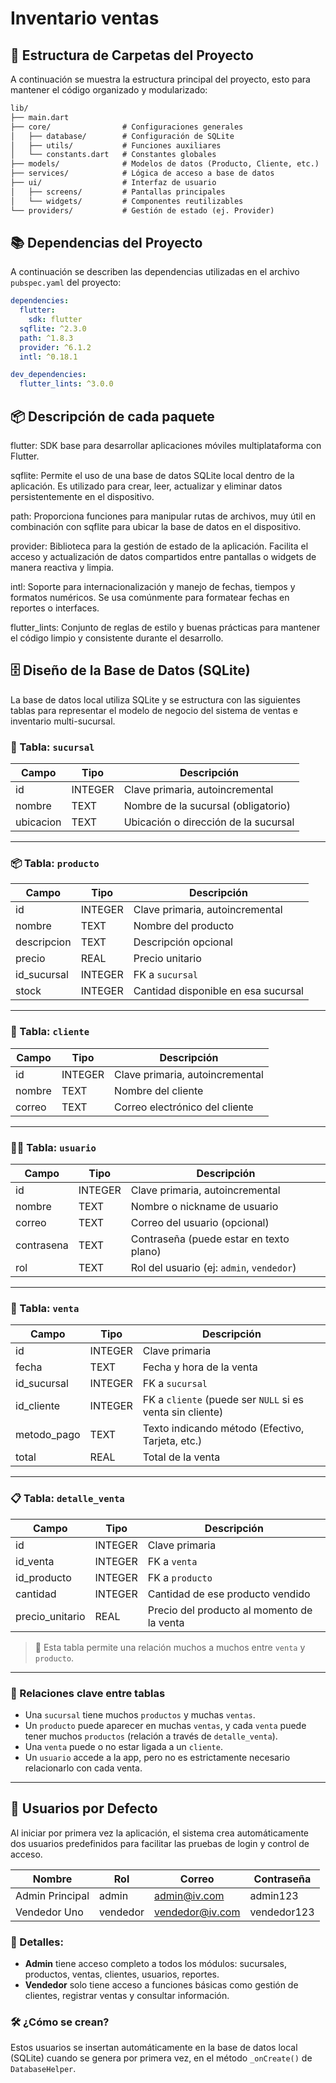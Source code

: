 # Inventario ventas

## 📁 Estructura de Carpetas del Proyecto

A continuación se muestra la estructura principal del proyecto, esto para mantener el código organizado y modularizado:

````markdown
lib/
├── main.dart
├── core/                # Configuraciones generales
│   ├── database/        # Configuración de SQLite
│   ├── utils/           # Funciones auxiliares
│   └── constants.dart   # Constantes globales
├── models/              # Modelos de datos (Producto, Cliente, etc.)
├── services/            # Lógica de acceso a base de datos
├── ui/                  # Interfaz de usuario
│   ├── screens/         # Pantallas principales
│   └── widgets/         # Componentes reutilizables
└── providers/           # Gestión de estado (ej. Provider)
````

## 📚 Dependencias del Proyecto

A continuación se describen las dependencias utilizadas en el archivo `pubspec.yaml` del proyecto:

```yaml
dependencies:
  flutter:
    sdk: flutter
  sqflite: ^2.3.0
  path: ^1.8.3
  provider: ^6.1.2
  intl: ^0.18.1

dev_dependencies:
  flutter_lints: ^3.0.0
```

## 📦 Descripción de cada paquete

flutter: SDK base para desarrollar aplicaciones móviles multiplataforma con Flutter.

sqflite: Permite el uso de una base de datos SQLite local dentro de la aplicación. Es utilizado para crear, leer, actualizar y eliminar datos persistentemente en el dispositivo.

path: Proporciona funciones para manipular rutas de archivos, muy útil en combinación con sqflite para ubicar la base de datos en el dispositivo.

provider: Biblioteca para la gestión de estado de la aplicación. Facilita el acceso y actualización de datos compartidos entre pantallas o widgets de manera reactiva y limpia.

intl: Soporte para internacionalización y manejo de fechas, tiempos y formatos numéricos. Se usa comúnmente para formatear fechas en reportes o interfaces.

flutter_lints: Conjunto de reglas de estilo y buenas prácticas para mantener el código limpio y consistente durante el desarrollo.


## 🗄️ Diseño de la Base de Datos (SQLite)

La base de datos local utiliza SQLite y se estructura con las siguientes tablas para representar el modelo de negocio del sistema de ventas e inventario multi-sucursal.

### 📍 Tabla: `sucursal`

| Campo         | Tipo     | Descripción                              |
|---------------|----------|------------------------------------------|
| id            | INTEGER  | Clave primaria, autoincremental          |
| nombre        | TEXT     | Nombre de la sucursal (obligatorio)      |
| ubicacion     | TEXT     | Ubicación o dirección de la sucursal     |

---

### 📦 Tabla: `producto`

| Campo         | Tipo     | Descripción                                  |
|---------------|----------|----------------------------------------------|
| id            | INTEGER  | Clave primaria, autoincremental              |
| nombre        | TEXT     | Nombre del producto                          |
| descripcion   | TEXT     | Descripción opcional                         |
| precio        | REAL     | Precio unitario                              |
| id_sucursal   | INTEGER  | FK a `sucursal`                              |
| stock         | INTEGER  | Cantidad disponible en esa sucursal          |


---

### 👤 Tabla: `cliente`

| Campo       | Tipo     | Descripción                          |
|-------------|----------|--------------------------------------|
| id          | INTEGER  | Clave primaria, autoincremental      |
| nombre      | TEXT     | Nombre del cliente                   |
| correo      | TEXT     | Correo electrónico del cliente       |

---

### 🧑‍💻 Tabla: `usuario`

| Campo       | Tipo     | Descripción                                   |
|-------------|----------|-----------------------------------------------|
| id          | INTEGER  | Clave primaria, autoincremental               |
| nombre      | TEXT     | Nombre o nickname de usuario                  |
| correo      | TEXT     | Correo del usuario (opcional)                 |
| contrasena  | TEXT     | Contraseña (puede estar en texto plano)       |
| rol         | TEXT     | Rol del usuario (ej: `admin`, `vendedor`)     |

---

### 🧾 Tabla: `venta`

| Campo         | Tipo     | Descripción                                                |
|---------------|----------|------------------------------------------------------------|
| id            | INTEGER  | Clave primaria                                             |
| fecha         | TEXT     | Fecha y hora de la venta                                   |
| id_sucursal   | INTEGER  | FK a `sucursal`                                            |
| id_cliente    | INTEGER  | FK a `cliente` (puede ser `NULL` si es venta sin cliente)  |
| metodo_pago   | TEXT     | Texto indicando método (Efectivo, Tarjeta, etc.)           |
| total         | REAL     | Total de la venta                                          |

---

### 📋 Tabla: `detalle_venta`

| Campo           | Tipo     | Descripción                                         |
|-----------------|----------|-----------------------------------------------------|
| id              | INTEGER  | Clave primaria                                      |
| id_venta        | INTEGER  | FK a `venta`                                        |
| id_producto     | INTEGER  | FK a `producto`                                     |
| cantidad        | INTEGER  | Cantidad de ese producto vendido                    |
| precio_unitario | REAL     | Precio del producto al momento de la venta          |

> 🔗 Esta tabla permite una relación muchos a muchos entre `venta` y `producto`.

---

### 🔗 Relaciones clave entre tablas

- Una `sucursal` tiene muchos `productos` y muchas `ventas`.
- Un `producto` puede aparecer en muchas `ventas`, y cada `venta` puede tener muchos `productos` (relación a través de `detalle_venta`).
- Una `venta` puede o no estar ligada a un `cliente`.
- Un `usuario` accede a la app, pero no es estrictamente necesario relacionarlo con cada venta.

---


## 👥 Usuarios por Defecto

Al iniciar por primera vez la aplicación, el sistema crea automáticamente dos usuarios predefinidos para facilitar las pruebas de login y control de acceso.

| Nombre           | Rol       | Correo             | Contraseña     |
|------------------|-----------|--------------------|----------------|
| Admin Principal  | admin     | admin@iv.com     | admin123       |
| Vendedor Uno     | vendedor  | vendedor@iv.com  | vendedor123    |

### 🔐 Detalles:

- **Admin** tiene acceso completo a todos los módulos: sucursales, productos, ventas, clientes, usuarios, reportes.
- **Vendedor** solo tiene acceso a funciones básicas como gestión de clientes, registrar ventas y consultar información.

### 🛠 ¿Cómo se crean?

Estos usuarios se insertan automáticamente en la base de datos local (SQLite) cuando se genera por primera vez, en el método `_onCreate()` de `DatabaseHelper`.
